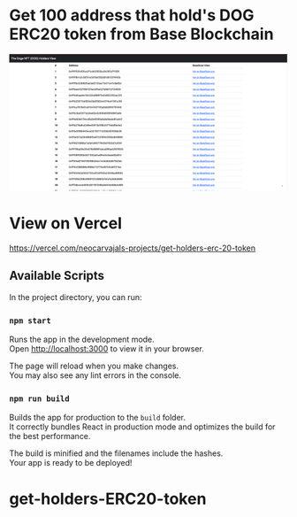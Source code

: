 # Get 100 address that hold's DOG ERC20 token from Base Blockchain

![](https://raw.githubusercontent.com/neocarvajal/get-holders-ERC20-token/main/src/img/Holders.png)

# View on Vercel

https://vercel.com/neocarvajals-projects/get-holders-erc-20-token

## Available Scripts

In the project directory, you can run:

### `npm start`

Runs the app in the development mode.\
Open [http://localhost:3000](http://localhost:3000) to view it in your browser.

The page will reload when you make changes.\
You may also see any lint errors in the console.

### `npm run build`

Builds the app for production to the `build` folder.\
It correctly bundles React in production mode and optimizes the build for the best performance.

The build is minified and the filenames include the hashes.\
Your app is ready to be deployed!


# get-holders-ERC20-token

